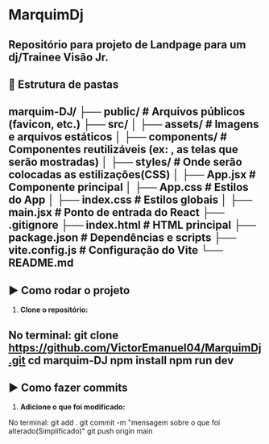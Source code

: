 # MarquimDj
Repositório para projeto de Landpage para um dj/Trainee Visão Jr.
---

## 📁 Estrutura de pastas
marquim-DJ/
├── public/ # Arquivos públicos (favicon, etc.)
├── src/
│ ├── assets/ # Imagens e arquivos estáticos
│ ├── components/ # Componentes reutilizáveis (ex: <Land />, as telas que serão mostradas)
│ ├── styles/ # Onde serão colocadas as estilizações(CSS)
│ ├── App.jsx # Componente principal
│ ├── App.css # Estilos do App
│ ├── index.css # Estilos globais
│ ├── main.jsx # Ponto de entrada do React
├── .gitignore
├── index.html # HTML principal
├── package.json # Dependências e scripts
├── vite.config.js # Configuração do Vite
└── README.md
---

## ▶️ Como rodar o projeto

1. **Clone o repositório:**

No terminal:
git clone https://github.com/VictorEmanuel04/MarquimDj.git
cd marquim-DJ
npm install
npm run dev
---

## ▶️ Como fazer commits
1. **Adicione o que foi modificado:**

No terminal: 
git add .
git commit -m "mensagem sobre o que foi alterado(Simplificado)"
git push origin main